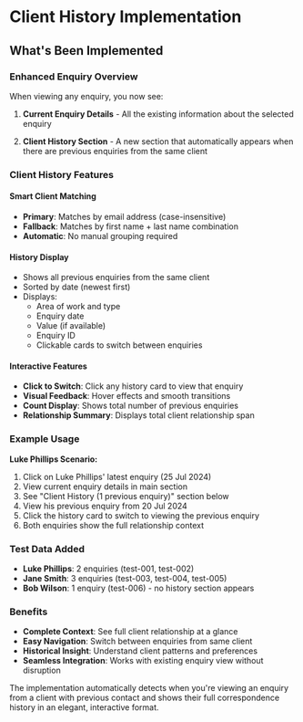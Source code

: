 # Client History Implementation

## What's Been Implemented

### Enhanced Enquiry Overview
When viewing any enquiry, you now see:

1. **Current Enquiry Details** - All the existing information about the selected enquiry

2. **Client History Section** - A new section that automatically appears when there are previous enquiries from the same client

### Client History Features

#### Smart Client Matching
- **Primary**: Matches by email address (case-insensitive)
- **Fallback**: Matches by first name + last name combination
- **Automatic**: No manual grouping required

#### History Display
- Shows all previous enquiries from the same client
- Sorted by date (newest first)
- Displays:
  - Area of work and type
  - Enquiry date
  - Value (if available)
  - Enquiry ID
  - Clickable cards to switch between enquiries

#### Interactive Features
- **Click to Switch**: Click any history card to view that enquiry
- **Visual Feedback**: Hover effects and smooth transitions
- **Count Display**: Shows total number of previous enquiries
- **Relationship Summary**: Displays total client relationship span

### Example Usage

**Luke Phillips Scenario:**
1. Click on Luke Phillips' latest enquiry (25 Jul 2024)
2. View current enquiry details in main section
3. See "Client History (1 previous enquiry)" section below
4. View his previous enquiry from 20 Jul 2024
5. Click the history card to switch to viewing the previous enquiry
6. Both enquiries show the full relationship context

### Test Data Added
- **Luke Phillips**: 2 enquiries (test-001, test-002)
- **Jane Smith**: 3 enquiries (test-003, test-004, test-005)  
- **Bob Wilson**: 1 enquiry (test-006) - no history section appears

### Benefits
- **Complete Context**: See full client relationship at a glance
- **Easy Navigation**: Switch between enquiries from same client
- **Historical Insight**: Understand client patterns and preferences
- **Seamless Integration**: Works with existing enquiry view without disruption

The implementation automatically detects when you're viewing an enquiry from a client with previous contact and shows their full correspondence history in an elegant, interactive format.

